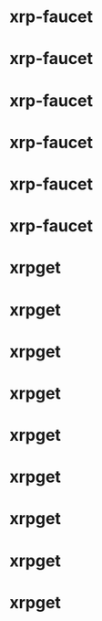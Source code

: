 # xrp-faucet
# xrp-faucet
# xrp-faucet
# xrp-faucet
# xrp-faucet
# xrp-faucet
# xrpget
# xrpget
# xrpget
# xrpget
# xrpget
# xrpget
# xrpget
# xrpget
# xrpget

